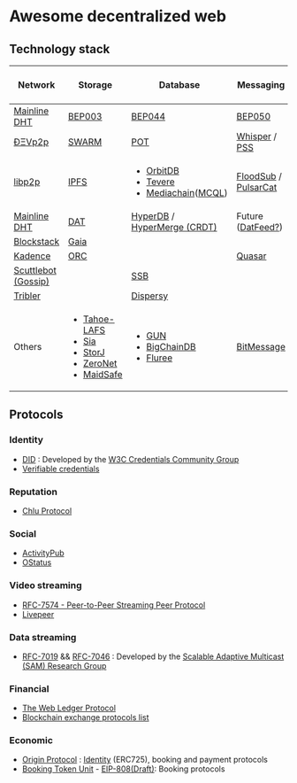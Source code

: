 # Awesome decentralized web
## Technology stack
| Network                                                                        | Storage                                                                                                                                                                                                                                                                                      | Database                                                                                                                                                                                                                                       | Messaging                                                                                                                                       | Naming ([Zooko's triangel](https://en.wikipedia.org/wiki/Zooko%27s_triangle))                                |
|--------------------------------------------------------------------------------|----------------------------------------------------------------------------------------------------------------------------------------------------------------------------------------------------------------------------------------------------------------------------------------------|------------------------------------------------------------------------------------------------------------------------------------------------------------------------------------------------------------------------------------------------|-------------------------------------------------------------------------------------------------------------------------------------------------|--------------------------------------------------------------------------------------------------------------|
| [Mainline DHT](http://bittorrent.org/beps/bep_0005.html)                       | [BEP003](http://bittorrent.org/beps/bep_0003.html)                                                                                                                                                                                                                                           | [BEP044](http://bittorrent.org/beps/bep_0044.html)                                                                                                                                                                                             | [BEP050](http://bittorrent.org/beps/bep_0050.html)                                                                                              |                                                                                                              |
| [ÐΞVp2p](https://github.com/ethereum/wiki/wiki/%C3%90%CE%9EVp2p-Wire-Protocol) | [SWARM](https://github.com/ethersphere/swarm)                                                                                                                                                                                                                                                | [POT](https://github.com/ethersphere/swarm/wiki/Working-groups#db-support-pot-and-indexing)                                                                                                                                                    |  [Whisper](https://github.com/ethereum/go-ethereum/wiki/Whisper-Overview) / [PSS](https://github.com/ethersphere/go-ethereum/wiki/PSS-usecases) | [ENS](https://github.com/ethereum/ens)                                                                       |
| [libp2p](https://github.com/libp2p/libp2p)                                     | [IPFS](https://github.com/ipfs/ipfs)                                                                                                                                                                                                                                                         |  <ul> <li>[OrbitDB](https://github.com/orbitdb/orbit-db)</li> <li>[Tevere](https://github.com/ipfs-shipyard/tevere#readme)</li> <li>[Mediachain](https://github.com/mediachain/)([MCQL](https://github.com/mediachain/concat#mcql))</li> </ul> | [FloodSub](https://github.com/libp2p/js-libp2p-floodsub) / [PulsarCat](https://github.com/JGAntunes/pulsarcast/)                                | IPNS                                                                                                         |
| [Mainline DHT](https://en.wikipedia.org/wiki/Mainline_DHT)                     | [DAT](https://github.com/datproject/dat)                                                                                                                                                                                                                                                     | [HyperDB](https://github.com/mafintosh/hyperdb) / [HyperMerge (CRDT)](https://github.com/automerge/hypermerge)                                                                                                                                 | Future ([DatFeed?](https://www.youtube.com/watch?v=rkJNsFZnoFQ&feature=youtu.be&t=30m23s))                                                      |                                                                                                              |
| [Blockstack](https://github.com/blockstack/blockstack-core)                    | [Gaia](https://github.com/blockstack/gaia)                                                                                                                                                                                                                                                   |                                                                                                                                                                                                                                                |                                                                                                                                                 | [BNS](https://github.com/blockstack/blockstack-core/blob/feature/docs-bns/docs/blockstack_naming_service.md) |
| [Kadence](https://github.com/kadence/kadence)                                  | [ORC](https://github.com/orcproject/orc)                                                                                                                                                                                                                                                     |                                                                                                                                                                                                                                                | [Quasar](https://kadence.github.io/lib_plugin-quasar.js.html)                                                                                   |                                                                                                              |
| [Scuttlebot (Gossip)](https://github.com/ssbc/scuttlebot)                      |                                                                                                                                                                                                                                                                                              | [SSB](https://github.com/ssbc/secure-scuttlebutt)                                                                                                                                                                                              |                                                                                                                                                 |                                                                                                              |
| [Tribler](https://github.com/Tribler/tribler)                                  |                                                                                                                                                                                                                                                                                              | [Dispersy](https://github.com/Tribler/dispersy)                                                                                                                                                                                                |                                                                                                                                                 |                                                                                                              |
| Others                                                                         | <ul> <li>[Tahoe-LAFS](https://github.com/tahoe-lafs/tahoe-lafs)</li> <li>[Sia](https://github.com/NebulousLabs/Sia)</li> <li>[StorJ](https://github.com/storj/storj)</li> <li>[ZeroNet](https://github.com/HelloZeroNet/ZeroNet)</li> <li>[MaidSafe](https://github.com/maidsafe)</li> </ul> | <ul> <li>[GUN](https://github.com/amark/gun)</li> <li>[BigChainDB](https://github.com/bigchaindb/bigchaindb)</li> <li>[Fluree](https://flur.ee/assets/pdf/flureedb_whitepaper_v1.pdf)</li> </ul>                                               | [BitMessage](https://github.com/Bitmessage/PyBitmessage)                                                                                        | [Namecoin](https://github.com/namecoin/namecoin-core)                                                        |
## Protocols
### Identity
 * [DID](https://w3c-ccg.github.io/did-spec/) : Developed by the [W3C Credentials Community Group](https://www.w3.org/community/credentials/)
 * [Verifiable credentials](https://w3c.github.io/vc-data-model/)
### Reputation
 * [Chlu Protocol](https://github.com/ChluNetwork/chlu-protocol/blob/master/chlu_protocol.md)
### Social
 * [ActivityPub](https://www.w3.org/TR/activitypub/)
 * [OStatus](https://www.w3.org/community/ostatus/wiki/Main_Page)
### Video streaming
 * [RFC-7574 - Peer-to-Peer Streaming Peer Protocol](https://tools.ietf.org/html/rfc7574)
 * [Livepeer](https://github.com/livepeer/wiki/blob/master/WHITEPAPER.md)
### Data streaming
 * [RFC-7019](https://datatracker.ietf.org/doc/rfc7019/) && [RFC-7046](https://datatracker.ietf.org/doc/rfc7046/) : Developed by the [Scalable Adaptive Multicast (SAM) Research Group](http://www.samrg.org/)
### Financial
 * [The Web Ledger Protocol](https://w3c.github.io/web-ledger/)
 * [Blockchain exchange protocols list](https://github.com/evbots/dex-protocols)
### Economic
 * [Origin Protocol](https://github.com/OriginProtocol/docs) : [Identity](https://github.com/OriginProtocol/identity-playground) (ERC725), booking and payment protocols
 * [Booking Token Unit](https://github.com/btuprotocol/btuprotocol-implementation-earth) - [EIP-808(Draft)](https://github.com/appyhour770/EIPs/blob/master/EIPS/eip-808.md): Booking protocols
